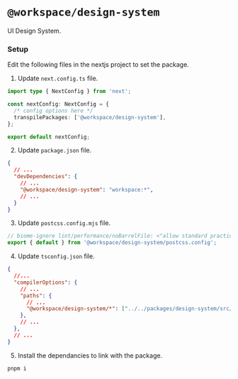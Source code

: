 # `@workspace/design-system`

UI Design System.

### Setup

Edit the following files in the nextjs project to set the package.

1. Update `next.config.ts` file.

```ts filename=next.config.ts
import type { NextConfig } from 'next';

const nextConfig: NextConfig = {
  /* config options here */
  transpilePackages: ['@workspace/design-system'],
};

export default nextConfig;

```

2. Update `package.json` file.

```json filename=package.json
{
  // ...
  "devDependencies": {
    // ...
    "@workspace/design-system": "workspace:*",
    // ...
  }
}
```

3. Update `postcss.config.mjs` file.

```js filename=postcss.config.mjs
// biome-ignore lint/performance/noBarrelFile: <"allow standard practice">
export { default } from '@workspace/design-system/postcss.config';
```

4. Update `tsconfig.json` file.

```json filename=tsconfig.json
{
  //...
  "compilerOptions": {
    // ...
    "paths": {
      // ...
      "@workspace/design-system/*": ["../../packages/design-system/src/*"]
    },
    // ...
  },
  // ...
}
```

5. Install the dependancies to link with the package.

```bash
pnpm i
```